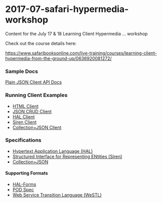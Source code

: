 # 2017-07-safari-hypermedia-workshop

Content for the July 17 &amp; 18 Learning Client Hypermedia ... workshop

Check out the course details here:

https://www.safaribooksonline.com/live-training/courses/learning-client-hypermedia-from-the-ground-up/0636920081272/

### Sample Docs
[Plain JSON Client API Docs](https://rwcbook.github.io/json-crud-docs/)

### Running Client Examples
* [HTML Client](http://rwcbook01.herokuapp.com/home/)
* [JSON CRUD Client](http://rwcbook03.herokuapp.com/files/json-client.html)
* [HAL Client](http://rwcbook06.herokuapp.com/files/hal-client.html)
* [Siren Client](http://rwcbook09.herokuapp.com/files/siren-client.html)
* [Collection+JSON Client](http://rwcbook14.herokuapp.com/files/cj-client.html)

### Specifications
* [Hypertext Application Language (HAL)](http://stateless.co/hal_specification.html)
* [Structured Interface for Representing ENtities (Siren)](https://github.com/kevinswiber/siren)
* [Collection+JSON](http://amundsen.com/media-types/collection/)

#### Supporting Formats
* [HAL-Forms](http://rwcbook.github.io/hal-forms/)
* [POD Spec](http://rwcbook.github.io/pod-spec/) 
* [Web Service Transition Language (WeSTL)](http://rwcbook.github.io/wstl-spec/)
